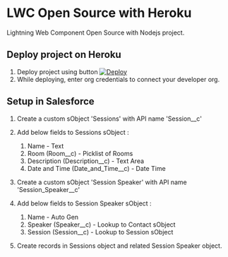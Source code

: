 # LWC Open Source with Heroku

Lightning Web Component Open Source with Nodejs project. 


## Deploy project on Heroku

1. Deploy project using button
[![Deploy](https://www.herokucdn.com/deploy/button.svg)](https://dashboard.heroku.com/new?template=https://github.com/Tdssaini/lwc-open-source-with-heroku)
2. While deploying, enter org credentials to connect your developer org.


## Setup in Salesforce

1. Create a custom sObject 'Sessions' with API name 'Session__c'
2. Add below fields to Sessions sObject :
    1. Name - Text
    2. Room (Room__c) - Picklist of Rooms
    3. Description (Description__c) - Text Area
    4. Date and Time (Date_and_Time__c) - Date Time
    
3. Create a custom sObject 'Session Speaker' with API name 'Session_Speaker__c'
4. Add below fields to Session Speaker sObject : 
   1. Name - Auto Gen
   2. Speaker (Speaker__c) - Lookup to Contact sObject
   3. Session (Session__c) - Lookup to Session sObject
5. Create records in Sessions object and related Session Speaker object.
